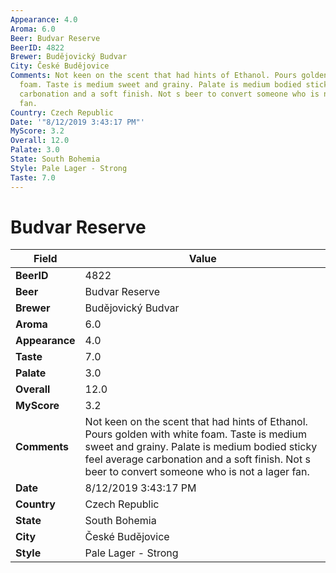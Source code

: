 ```yaml
---
Appearance: 4.0
Aroma: 6.0
Beer: Budvar Reserve
BeerID: 4822
Brewer: Budějovický Budvar
City: České Budějovice
Comments: Not keen on the scent that had hints of Ethanol. Pours golden with white
  foam. Taste is medium sweet and grainy. Palate is medium bodied sticky feel average
  carbonation and a soft finish. Not s beer to convert someone who is not a lager
  fan.
Country: Czech Republic
Date: '"8/12/2019 3:43:17 PM"'
MyScore: 3.2
Overall: 12.0
Palate: 3.0
State: South Bohemia
Style: Pale Lager - Strong
Taste: 7.0
---
```


# Budvar Reserve

| Field         | Value |
|---------------|-------|
| **BeerID** | 4822 |
| **Beer** | Budvar Reserve |
| **Brewer** | Budějovický Budvar |
| **Aroma** | 6.0 |
| **Appearance** | 4.0 |
| **Taste** | 7.0 |
| **Palate** | 3.0 |
| **Overall** | 12.0 |
| **MyScore** | 3.2 |
| **Comments** | Not keen on the scent that had hints of Ethanol. Pours golden with white foam. Taste is medium sweet and grainy. Palate is medium bodied sticky feel average carbonation and a soft finish. Not s beer to convert someone who is not a lager fan. |
| **Date** | 8/12/2019 3:43:17 PM |
| **Country** | Czech Republic |
| **State** | South Bohemia |
| **City** | České Budějovice |
| **Style** | Pale Lager - Strong |
